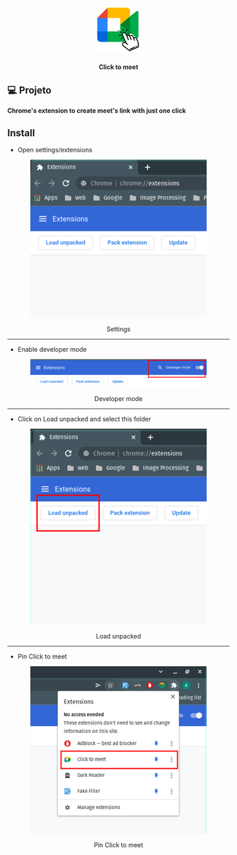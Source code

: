 <h1 align="center">
    <img alt="Click to meet" title="Harpia Label Tool" src="./images/icon-project.png" width="100px" />
</h1>

<h4 align="center">
  	Click to meet
</h4>

## 💻 Projeto

**Chrome's extension to create meet's link with just one click**

## Install
- Open settings/extensions
<div align="center">
    <img alt="Settings" title="Settings" src="images/1.png?raw=true" width="400px" />
</div>
<p align="center">Settings</p>
<hr>

- Enable developer mode
<div align="center">
    <img alt="Developer mode" title="Developer mode" src="images/2.png?raw=true" width="400px" />
</div>
<p align="center">Developer mode</p>
<hr>

- Click on Load unpacked and select this folder
<div align="center">
    <img alt="Load unpacked" title="Load unpacked" src="images/3.png?raw=true" width="400px" />
</div>
<p align="center">Load unpacked</p>
<hr>

- Pin Click to meet
<div align="center">
    <img alt="Pin Click to meet" title="Pin Click to meet" src="images/4.png?raw=true" width="400px" />
</div>
<p align="center">Pin Click to meet</p>
